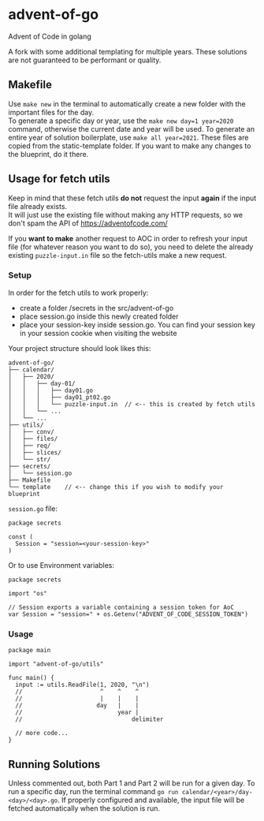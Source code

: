 # advent-of-go

Advent of Code in golang  

A fork with some additional templating for multiple years. These solutions are not guaranteed to be performant or quality.

## Makefile

Use `make new` in the terminal to automatically create a new folder with the important files for the day.  
To generate a specific day or year, use the `make new day=1 year=2020` command, otherwise the current date and year will be used.
To generate an entire year of solution boilerplate, use `make all year=2021`.
These files are copied from the static-template folder. If you want to make any changes to the blueprint, do it there.

## Usage for fetch utils

Keep in mind that these fetch utils **do not** request the input **again** if the input file already exists.  
It will just use the existing file without making any HTTP requests, so we don't spam the API of https://adventofcode.com/

If you **want to make** another request to AOC in order to refresh your input file (for whatever reason you want to do so), you need to delete the already existing `puzzle-input.in` file so the fetch-utils make a new request.

### Setup

In order for the fetch utils to work properly:

- create a folder /secrets in the src/advent-of-go
- place session.go inside this newly created folder
- place your session-key inside session.go. You can find your session key in your session cookie when visiting the website

Your project structure should look likes this:  

```shell
advent-of-go/
├── calendar/
│   ├── 2020/
│   │   ├── day-01/
│   │   │   ├── day01.go
│   │   │   ├── day01_pt02.go
│   │   │   └── puzzle-input.in  // <-- this is created by fetch utils
│   │   └── ...
│   └── ...
├── utils/
│   ├── conv/
│   ├── files/
│   ├── req/
│   ├── slices/
│   └── str/
├── secrets/
│   └── session.go
├── Makefile 
└── template    // <-- change this if you wish to modify your blueprint
```

`session.go` file:

```golang
package secrets

const (
  Session = "session=<your-session-key>"
)
```

Or to use Environment variables:

```golang
package secrets

import "os"

// Session exports a variable containing a session token for AoC
var Session = "session=" + os.Getenv("ADVENT_OF_CODE_SESSION_TOKEN")

```

### Usage

```golang
package main

import "advent-of-go/utils"

func main() {
  input := utils.ReadFile(1, 2020, "\n")
  //                      ^    ^    ^
  //                      |    |    |
  //                     day   |    |
  //                           year |
  //                               delimiter
  
  // more code...
}
```

## Running Solutions

Unless commented out, both Part 1 and Part 2 will be run for a given day. To run a specific day, run the terminal command `go run calendar/<year>/day-<day>/<day>.go`. If properly configured and available, the input file will be fetched automatically when the solution is run.
